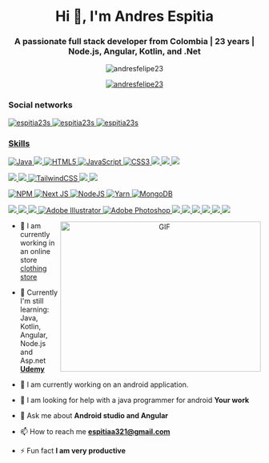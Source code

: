 <h1 align="center">Hi 👋, I'm Andres Espitia</h1>
<h3 align="center">A passionate full stack developer from Colombia | 23 years | Node.js, Angular, Kotlin, and .Net</h3>

<p align="center"> <img src="https://komarev.com/ghpvc/?username=andresfelipe23&label=Profile%20views&color=0e75b6&style=flat" alt="andresfelipe23" /> </p>
  

<p align="center" > <a href="https://github.com/ryo-ma/github-profile-trophy"> <img src="https://github-profile-trophy.vercel.app/?username=andresfelipe23" alt="andresfelipe23" /> </a> </p>

<h3 align="left">Social networks</h3>

<p align="left"> 
  <a href="https://www.instagram.com/a_espitias/" target="blank"> <img src="https://img.shields.io/badge/Instagram-E4405F?style=for-the-badge&logo=instagram&logoColor=white" alt="espitia23s" /> 
  <a href="https://twitter.com/espitia23s" target="blank"> <img src="https://img.shields.io/badge/Twitter-1DA1F2?style=for-the-badge&logo=twitter&logoColor=white" alt="espitia23s" />
  <a href="https://dribbble.com/Andres_Espitia" target="blank"> <img src="https://img.shields.io/badge/Dribbble-EA4C89?style=for-the-badge&logo=dribbble&logoColor=white" alt="espitia23s" />  
</p>


  
<h3 align="left">Skills</h3>

![Java](https://img.shields.io/badge/Java-ED8B00?style=for-the-badge&logo=java&logoColor=white)
![](https://img.shields.io/badge/Kotlin-0095D5?&style=for-the-badge&logo=kotlin&logoColor=white) 
![HTML5](https://img.shields.io/badge/html5-%23E34F26.svg?style=for-the-badge&logo=html5&logoColor=white) 
![JavaScript](https://img.shields.io/badge/javascript-%23323330.svg?style=for-the-badge&logo=javascript&logoColor=%23F7DF1E) 
![CSS3](https://img.shields.io/badge/css3-%231572B6.svg?style=for-the-badge&logo=css3&logoColor=white) 
![](https://img.shields.io/badge/.NET-5C2D91?style=for-the-badge&logo=.net&logoColor=white) 
![](https://img.shields.io/badge/Vue.js-35495E?style=for-the-badge&logo=vue.js&logoColor=4FC08D) 
![](https://img.shields.io/badge/Angular-DD0031?style=for-the-badge&logo=angular&logoColor=white) 

![](https://img.shields.io/badge/MySQL-005C84?style=for-the-badge&logo=mysql&logoColor=white)
![](https://img.shields.io/badge/Bootstrap-563D7C?style=for-the-badge&logo=bootstrap&logoColor=white)
![TailwindCSS](https://img.shields.io/badge/tailwindcss-%2338B2AC.svg?style=for-the-badge&logo=tailwind-css&logoColor=white) 
![](https://img.shields.io/badge/Material--UI-0081CB?style=for-the-badge&logo=material-ui&logoColor=white)
![](https://img.shields.io/badge/MySQL-00000F?style=for-the-badge&logo=mysql&logoColor=white)

![NPM](https://img.shields.io/badge/NPM-%23000000.svg?style=for-the-badge&logo=npm&logoColor=white) 
![Next JS](https://img.shields.io/badge/Next-black?style=for-the-badge&logo=next.js&logoColor=white) 
![NodeJS](https://img.shields.io/badge/node.js-6DA55F?style=for-the-badge&logo=node.js&logoColor=white) 
![Yarn](https://img.shields.io/badge/yarn-%232C8EBB.svg?style=for-the-badge&logo=yarn&logoColor=white) 
![MongoDB](https://img.shields.io/badge/MongoDB-%234ea94b.svg?style=for-the-badge&logo=mongodb&logoColor=white) 

![](https://img.shields.io/badge/Arduino_IDE-00979D?style=for-the-badge&logo=arduino&logoColor=white)
![](https://img.shields.io/badge/Android_Studio-3DDC84?style=for-the-badge&logo=android-studio&logoColor=white)
![](https://img.shields.io/badge/Adobe%20XD-470137?style=for-the-badge&logo=Adobe%20XD&logoColor=#FF61F6)
![Adobe Illustrator](https://img.shields.io/badge/adobeillustrator-%23FF9A00.svg?style=for-the-badge&logo=adobeillustrator&logoColor=white) 
![Adobe Photoshop](https://img.shields.io/badge/adobephotoshop-%2331A8FF.svg?style=for-the-badge&logo=adobephotoshop&logoColor=white) 
![](https://img.shields.io/badge/Adobe%20after%20affects-CF96FD?style=for-the-badge&logo=Adobe%20after%20effects&logoColor=393665)
![](https://img.shields.io/badge/Behance-0054F7?style=for-the-badge&logo=behance&logoColor=white)
![](https://img.shields.io/badge/Dribbble-EA4C89?style=for-the-badge&logo=dribbble&logoColor=white)
![](https://img.shields.io/badge/Figma-F24E1E?style=for-the-badge&logo=figma&logoColor=white)
![](https://img.shields.io/badge/Visual_Studio_Code-0078D4?style=for-the-badge&logo=visual%20studio%20code&logoColor=white)
![](https://img.shields.io/badge/Visual_Studio-5C2D91?style=for-the-badge&logo=visual%20studio&logoColor=white)


<a target="_blank" align="center">
  <img align="right" top="500" height="300" width="400" alt="GIF" src="https://media.giphy.com/media/SWoSkN6DxTszqIKEqv/giphy.gif">
</a>

- 🔭 I am currently working in an online store [clothing store](https://github.com/AndresFelipe23/Ecommerce.git)

- 🌱 Currently I'm still learning: Java, Kotlin, Angular, Node.js and Asp.net **[Udemy](https://www.udemy.com/user/pipe-tutoriales-23/)**

- 🔭 I am currently working on an android application.

- 🤝 I am looking for help with a java programmer for android **Your work**

- 💬 Ask me about **Android studio and Angular**

- 📫 How to reach me **espitiaa321@gmail.com**

- ⚡ Fun fact **I am very productive**





